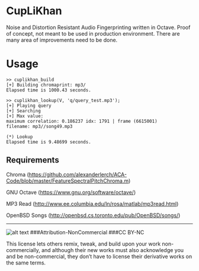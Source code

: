 
# CupLiKhan
Noise and Distortion Resistant Audio Fingerprinting written in Octave. Proof of concept, not meant to be used in production environment. There are many area of improvements need to be done.

# Usage

```
>> cuplikhan_build
[+] Building chromaprint: mp3/
Elapsed time is 1000.43 seconds.

>> cuplikhan_lookup(V, 'q/query_test.mp3');
[+] Playing query
[+] Searching
[+] Max value:
maximum correlation: 0.186237 idx: 1791 | frame (6615001)
filename: mp3//song49.mp3

(*) Lookup
Elapsed time is 9.48699 seconds.

```

## Requirements

Chroma
(https://github.com/alexanderlerch/ACA-Code/blob/master/FeatureSpectralPitchChroma.m)

GNU Octave
(https://www.gnu.org/software/octave/)

MP3 Read
(http://www.ee.columbia.edu/ln/rosa/matlab/mp3read.html)

OpenBSD Songs
(http://openbsd.cs.toronto.edu/pub/OpenBSD/songs/)
___

![alt text](https://licensebuttons.net/l/by-nc/3.0/88x31.png "Creative Commons")
###Attribution-NonCommercial 
###CC BY-NC

This license lets others remix, tweak, and build upon your work non-commercially, and although their new works must also acknowledge you and be non-commercial, they don’t have to license their derivative works on the same terms.
